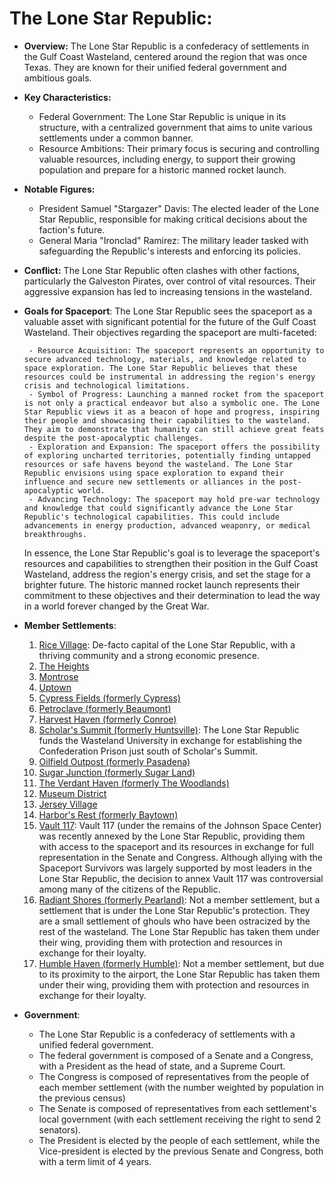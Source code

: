 # The Lone Star Republic:

- **Overview:** The Lone Star Republic is a confederacy of settlements in the Gulf Coast Wasteland, centered around the
  region that was once Texas. They are known for their unified federal government and ambitious goals.
- **Key Characteristics:**
    - Federal Government: The Lone Star Republic is unique in its structure, with a centralized government that aims to
      unite various settlements under a common banner.
    - Resource Ambitions: Their primary focus is securing and controlling valuable resources, including energy, to
      support their growing population and prepare for a historic manned rocket launch.
- **Notable Figures:**
    - President Samuel "Stargazer" Davis: The elected leader of the Lone Star Republic, responsible for making critical
      decisions about the faction's future.
    - General Maria "Ironclad" Ramirez: The military leader tasked with safeguarding the Republic's interests and
      enforcing its policies.
- **Conflict:** The Lone Star Republic often clashes with other factions, particularly the Galveston Pirates, over
  control of vital resources. Their aggressive expansion has led to increasing tensions in the wasteland.
- **Goals for Spaceport**:
  The Lone Star Republic sees the spaceport as a valuable asset with significant potential for the future of the Gulf
  Coast Wasteland. Their objectives regarding the spaceport are multi-faceted:

       - Resource Acquisition: The spaceport represents an opportunity to secure advanced technology, materials, and knowledge related to space exploration. The Lone Star Republic believes that these resources could be instrumental in addressing the region's energy crisis and technological limitations.
       - Symbol of Progress: Launching a manned rocket from the spaceport is not only a practical endeavor but also a symbolic one. The Lone Star Republic views it as a beacon of hope and progress, inspiring their people and showcasing their capabilities to the wasteland. They aim to demonstrate that humanity can still achieve great feats despite the post-apocalyptic challenges.
       - Exploration and Expansion: The spaceport offers the possibility of exploring uncharted territories, potentially finding untapped resources or safe havens beyond the wasteland. The Lone Star Republic envisions using space exploration to expand their influence and secure new settlements or alliances in the post-apocalyptic world.
       - Advancing Technology: The spaceport may hold pre-war technology and knowledge that could significantly advance the Lone Star Republic's technological capabilities. This could include advancements in energy production, advanced weaponry, or medical breakthroughs.

  In essence, the Lone Star Republic's goal is to leverage the spaceport's resources and capabilities to strengthen
  their position in the Gulf Coast Wasteland, address the region's energy crisis, and set the stage for a brighter
  future. The historic manned rocket launch represents their commitment to these objectives and their determination to
  lead the way in a world forever changed by the Great War.

- **Member Settlements**:

    1. [Rice Village](./geography/neighborhoods.md#rice-village): De-facto capital of the Lone Star Republic, with a thriving community and a strong economic presence.
    2. [The Heights](./geography/neighborhoods.md#the-heights)
    3. [Montrose](./geography/neighborhoods.md#montrose)
    4. [Uptown](./geography/neighborhoods.md#uptown-houston)
    5. [Cypress Fields (formerly Cypress)](./geography/neighborhoods.md#cypress-fields-formerly-cypress)
    6. [Petroclave (formerly Beaumont)](./geography/neighborhoods.md#petroclave-beaumont)
    7. [Harvest Haven (formerly Conroe)](./geography/neighborhoods.md#harvest-haven-conroe)
    8. [Scholar's Summit (formerly Huntsville)](./geography/neighborhoods.md#scholars-summit-huntsville): The Lone Star Republic funds the Wasteland University in exchange for establishing the Confederation Prison just south of Scholar's Summit.
    9. [Oilfield Outpost (formerly Pasadena)](./geography/neighborhoods.md#minor-settlements)
    10. [Sugar Junction (formerly Sugar Land)](./geography/neighborhoods.md#sugar-junction-formerly-sugar-land)
    11. [The Verdant Haven (formerly The Woodlands)](./geography/neighborhoods.md#the-verdant-haven-formerly-the-woodlands)
    12. [Museum District](./geography/neighborhoods.md#museum-district)
    13. [Jersey Village](./geography/neighborhoods.md#minor-settlements)
    14. [Harbor's Rest (formerly Baytown)](./geography/neighborhoods.md#harbors-rest-formerly-baytown)
    15. [Vault 117](./geography/neighborhoods.md#vault-117--mission-control): Vault 117 (under the remains of the Johnson Space
        Center) was recently annexed by the Lone Star
        Republic, providing them with access to the spaceport and its resources in exchange for full representation in
        the Senate and Congress. Although allying with the Spaceport Survivors was largely supported by most leaders in
        the Lone Star Republic, the decision to annex Vault 117 was controversial among many of the citizens of the
        Republic.
    16. [Radiant Shores (formerly Pearland)](./geography/neighborhoods.md#radiant-shores-formerly-pearland): Not a member settlement,
        but a settlement that is under the Lone Star
        Republic's protection. They are a small settlement of ghouls who have been ostracized by the rest of the
        wasteland. The Lone Star Republic has taken them under their wing, providing them with protection and resources
        in exchange for their loyalty.
    17. [Humble Haven (formerly Humble)](./geography/neighborhoods.md#humble-haven-formerly-humble-pronounced-with-a-silent-h): Not a
        member settlement, but due to its proximity to the airport, the Lone Star
        Republic has taken them under their wing, providing them with protection and resources in exchange for their
        loyalty.

- **Government**:
    - The Lone Star Republic is a confederacy of settlements with a unified federal government.
    - The federal government is composed of a Senate and a Congress, with a President as the head of state, and a
      Supreme Court.
    - The Congress is composed of representatives from the people of each member settlement (with the number weighted by
      population in the previous census)
    - The Senate is composed of representatives from each settlement's local government (with each settlement receiving
      the right to send 2 senators).
    - The President is elected by the people of each settlement, while the Vice-president is elected by the previous
      Senate and Congress, both with a term limit of 4 years.
